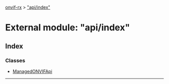 [onvif-rx](../README.md) > ["api/index"](../modules/_api_index_.md)

# External module: "api/index"

## Index

### Classes

* [ManagedONVIFApi](../classes/_api_index_.managedonvifapi.md)

---

